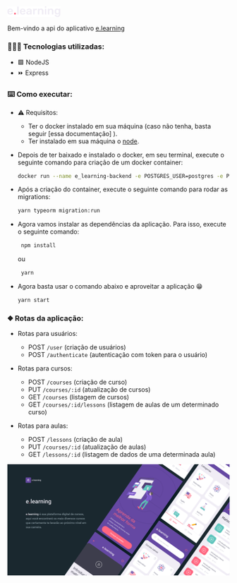 ![logo](https://github.com/Levils114/e_learning-mobile/blob/master/assets/Pages/Home/Logotipo.png)

Bem-vindo a api do aplicativo [e.learning](https://github.com/Levils114/e_learning-mobile)
 
### 👨🏻‍💻 Tecnologias utilizadas:

 - 🟩  NodeJS
 - ⏩  Express
 
### ⌨️  Como executar:
  - ⚠️ Requisitos:
    - Ter o docker instalado em sua máquina (caso não tenha, basta seguir [essa documentação] ).
    - Ter instalado em sua máquina o [node](https://nodejs.org/pt-br/).

  - Depois de ter baixado e instalado o docker, em seu terminal, execute o seguinte comando para criação de um docker container:
    ```sh
    docker run --name e_learning-backend -e POSTGRES_USER=postgres -e POSTGRES_PASSWORD=e_learning123 -d -p 127.0.0.1:5432:5432 postgres
    ```

  - Após a criação do container, execute o seguinte comando para rodar as migrations:
    ```sh
    yarn typeorm migration:run
    ```

  - Agora vamos instalar as dependências da aplicação. Para isso, execute o seguinte comando:
    ```sh
     npm install
    ```
    ou
    ```sh
     yarn
    ```

  - Agora basta usar o comando abaixo e aproveitar a aplicação 😁 
      ```sh
      yarn start
      ```
    

### ⛖ Rotas da aplicação:

  - Rotas para usuários:
      - POST ``/user`` (criação de usuários)
      - POST ``/authenticate`` (autenticação com token para o usuário)
      
  - Rotas para cursos:
      - POST ``/courses`` (criação de curso) 
      - PUT ``/courses/:id`` (atualização de cursos)
      - GET ``/courses`` (listagem de cursos)
      - GET ``/courses/:id/lessons`` (listagem de aulas de um determinado curso)

  - Rotas para aulas:
      - POST ``/lessons`` (criação de aula) 
      - PUT ``/courses/:id`` (atualização de aulas)
      - GET ``/lessons/:id`` (listagem de dados de uma determinada aula)


![apresentation_image](https://github.com/Levils114/e_learning-mobile/blob/master/assets/apresentation_image.png)
